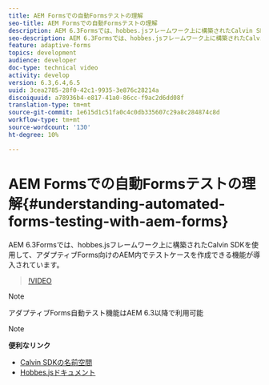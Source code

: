 ```yaml
---
title: AEM Formsでの自動Formsテストの理解
seo-title: AEM Formsでの自動Formsテストの理解
description: AEM 6.3Formsでは、hobbes.jsフレームワーク上に構築されたCalvin SDKを使用して、アダプティブFormsのAEM内でテストケースを作成できる機能が導入されています
seo-description: AEM 6.3Formsでは、hobbes.jsフレームワーク上に構築されたCalvin SDKを使用して、アダプティブFormsのAEM内でテストケースを作成できる機能が導入されています
feature: adaptive-forms
topics: development
audience: developer
doc-type: technical video
activity: develop
version: 6.3,6.4,6.5
uuid: 3cea2785-28f0-42c1-9935-3e876c28214a
discoiquuid: a78936b4-e817-41a0-86cc-f9ac2d6dd08f
translation-type: tm+mt
source-git-commit: 1e615d1c51fa0c4c0db335607c29a8c284874c8d
workflow-type: tm+mt
source-wordcount: '130'
ht-degree: 10%

---
```



# AEM Formsでの自動Formsテストの理解{#understanding-automated-forms-testing-with-aem-forms}

AEM 6.3Formsでは、hobbes.jsフレームワーク上に構築されたCalvin SDKを使用して、アダプティブForms向けのAEM内でテストケースを作成できる機能が導入されています。

>[!VIDEO](https://video.tv.adobe.com/v/19700/)

>[!NOTE]
>
>アダプティブForms自動テスト機能はAEM 6.3以降で利用可能

>[!NOTE]
>
>**便利なリンク**
>
>* [Calvin SDKの名前空間](https://helpx.adobe.com/jp/aem-forms/6-3/calvin-sdk-javascript-api/calvin.html)
>* [Hobbes.jsドキュメント](https://docs.adobe.com/docs/en/aem/6-3/develop/ref/test-api/index.html)


